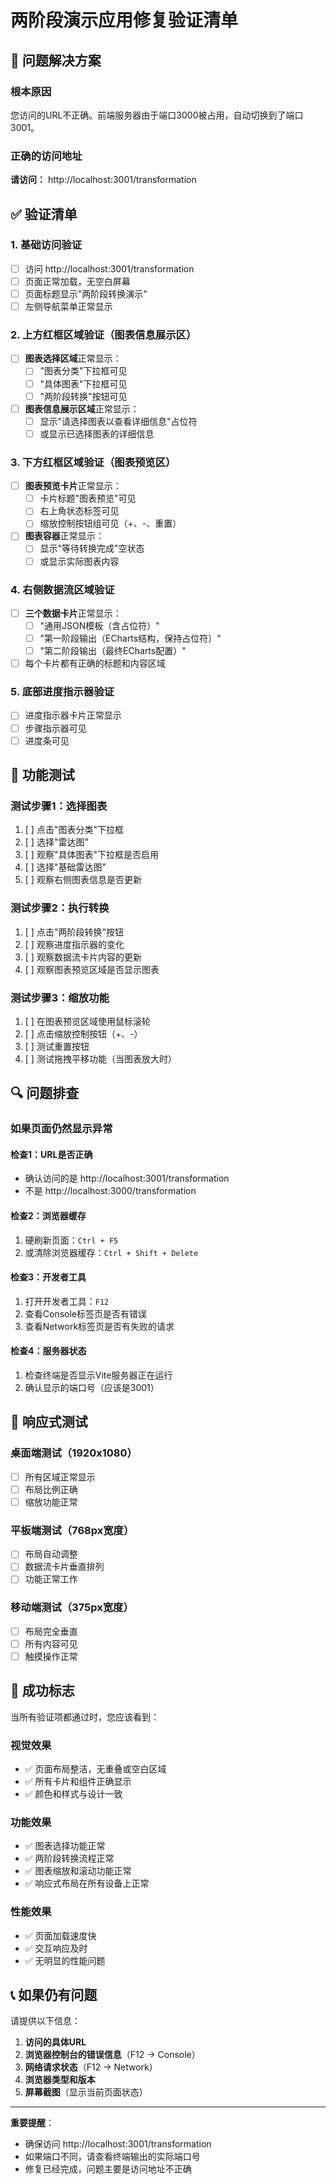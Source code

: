 # 两阶段演示应用修复验证清单

## 🎯 问题解决方案

### 根本原因
您访问的URL不正确。前端服务器由于端口3000被占用，自动切换到了端口3001。

### 正确的访问地址
**请访问：** http://localhost:3001/transformation

## ✅ 验证清单

### 1. 基础访问验证
- [ ] 访问 http://localhost:3001/transformation
- [ ] 页面正常加载，无空白屏幕
- [ ] 页面标题显示"两阶段转换演示"
- [ ] 左侧导航菜单正常显示

### 2. 上方红框区域验证（图表信息展示区）
- [ ] **图表选择区域**正常显示：
  - [ ] "图表分类"下拉框可见
  - [ ] "具体图表"下拉框可见
  - [ ] "两阶段转换"按钮可见
- [ ] **图表信息展示区域**正常显示：
  - [ ] 显示"请选择图表以查看详细信息"占位符
  - [ ] 或显示已选择图表的详细信息

### 3. 下方红框区域验证（图表预览区）
- [ ] **图表预览卡片**正常显示：
  - [ ] 卡片标题"图表预览"可见
  - [ ] 右上角状态标签可见
  - [ ] 缩放控制按钮组可见（+、-、重置）
- [ ] **图表容器**正常显示：
  - [ ] 显示"等待转换完成"空状态
  - [ ] 或显示实际图表内容

### 4. 右侧数据流区域验证
- [ ] **三个数据卡片**正常显示：
  - [ ] "通用JSON模板（含占位符）"
  - [ ] "第一阶段输出（ECharts结构，保持占位符）"
  - [ ] "第二阶段输出（最终ECharts配置）"
- [ ] 每个卡片都有正确的标题和内容区域

### 5. 底部进度指示器验证
- [ ] 进度指示器卡片正常显示
- [ ] 步骤指示器可见
- [ ] 进度条可见

## 🧪 功能测试

### 测试步骤1：选择图表
1. [ ] 点击"图表分类"下拉框
2. [ ] 选择"雷达图"
3. [ ] 观察"具体图表"下拉框是否启用
4. [ ] 选择"基础雷达图"
5. [ ] 观察右侧图表信息是否更新

### 测试步骤2：执行转换
1. [ ] 点击"两阶段转换"按钮
2. [ ] 观察进度指示器的变化
3. [ ] 观察数据流卡片内容的更新
4. [ ] 观察图表预览区域是否显示图表

### 测试步骤3：缩放功能
1. [ ] 在图表预览区域使用鼠标滚轮
2. [ ] 点击缩放控制按钮（+、-）
3. [ ] 测试重置按钮
4. [ ] 测试拖拽平移功能（当图表放大时）

## 🔍 问题排查

### 如果页面仍然显示异常

#### 检查1：URL是否正确
- 确认访问的是 http://localhost:3001/transformation
- 不是 http://localhost:3000/transformation

#### 检查2：浏览器缓存
1. 硬刷新页面：`Ctrl + F5`
2. 或清除浏览器缓存：`Ctrl + Shift + Delete`

#### 检查3：开发者工具
1. 打开开发者工具：`F12`
2. 查看Console标签页是否有错误
3. 查看Network标签页是否有失败的请求

#### 检查4：服务器状态
1. 检查终端是否显示Vite服务器正在运行
2. 确认显示的端口号（应该是3001）

## 📱 响应式测试

### 桌面端测试（1920x1080）
- [ ] 所有区域正常显示
- [ ] 布局比例正确
- [ ] 缩放功能正常

### 平板端测试（768px宽度）
- [ ] 布局自动调整
- [ ] 数据流卡片垂直排列
- [ ] 功能正常工作

### 移动端测试（375px宽度）
- [ ] 布局完全垂直
- [ ] 所有内容可见
- [ ] 触摸操作正常

## 🎉 成功标志

当所有验证项都通过时，您应该看到：

### 视觉效果
- ✅ 页面布局整洁，无重叠或空白区域
- ✅ 所有卡片和组件正确显示
- ✅ 颜色和样式与设计一致

### 功能效果
- ✅ 图表选择功能正常
- ✅ 两阶段转换流程正常
- ✅ 图表缩放和滚动功能正常
- ✅ 响应式布局在所有设备上正常

### 性能效果
- ✅ 页面加载速度快
- ✅ 交互响应及时
- ✅ 无明显的性能问题

## 📞 如果仍有问题

请提供以下信息：

1. **访问的具体URL**
2. **浏览器控制台的错误信息**（F12 → Console）
3. **网络请求状态**（F12 → Network）
4. **浏览器类型和版本**
5. **屏幕截图**（显示当前页面状态）

---

**重要提醒**：
- 确保访问 http://localhost:3001/transformation
- 如果端口不同，请查看终端输出的实际端口号
- 修复已经完成，问题主要是访问地址不正确

